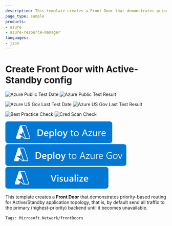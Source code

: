 ```yaml
---
description: This template creates a Front Door that demonstrates priority-based routing for Active-Standby application topology.
page_type: sample
products:
- azure
- azure-resource-manager
languages:
- json
---
```

# Create Front Door with Active-Standby config

![Azure Public Test Date](https://azurequickstartsservice.blob.core.windows.net/badges/quickstarts/microsoft.network/front-door-priority-lb/PublicLastTestDate.svg)
![Azure Public Test Result](https://azurequickstartsservice.blob.core.windows.net/badges/quickstarts/microsoft.network/front-door-priority-lb/PublicDeployment.svg)

![Azure US Gov Last Test Date](https://azurequickstartsservice.blob.core.windows.net/badges/quickstarts/microsoft.network/front-door-priority-lb/FairfaxLastTestDate.svg)
![Azure US Gov Last Test Result](https://azurequickstartsservice.blob.core.windows.net/badges/quickstarts/microsoft.network/front-door-priority-lb/FairfaxDeployment.svg)

![Best Practice Check](https://azurequickstartsservice.blob.core.windows.net/badges/quickstarts/microsoft.network/front-door-priority-lb/BestPracticeResult.svg)
![Cred Scan Check](https://azurequickstartsservice.blob.core.windows.net/badges/quickstarts/microsoft.network/front-door-priority-lb/CredScanResult.svg)

[![Deploy To Azure](https://raw.githubusercontent.com/Azure/azure-quickstart-templates/master/1-CONTRIBUTION-GUIDE/images/deploytoazure.svg?sanitize=true)](https://portal.azure.com/#create/Microsoft.Template/uri/https%3A%2F%2Fraw.githubusercontent.com%2FAzure%2Fazure-quickstart-templates%2Fmaster%2Fquickstarts%2Fmicrosoft.network%2Ffront-door-priority-lb%2Fazuredeploy.json)
[![Deploy To Azure US Gov](https://raw.githubusercontent.com/Azure/azure-quickstart-templates/master/1-CONTRIBUTION-GUIDE/images/deploytoazuregov.svg?sanitize=true)](https://portal.azure.us/#create/Microsoft.Template/uri/https%3A%2F%2Fraw.githubusercontent.com%2FAzure%2Fazure-quickstart-templates%2Fmaster%2Fquickstarts%2Fmicrosoft.network%2Ffront-door-priority-lb%2Fazuredeploy.json)
[![Visualize](https://raw.githubusercontent.com/Azure/azure-quickstart-templates/master/1-CONTRIBUTION-GUIDE/images/visualizebutton.svg?sanitize=true)](http://armviz.io/#/?load=https%3A%2F%2Fraw.githubusercontent.com%2FAzure%2Fazure-quickstart-templates%2Fmaster%2Fquickstarts%2Fmicrosoft.network%2Ffront-door-priority-lb%2Fazuredeploy.json)

This template creates a **Front Door** that demonstrates priority-based routing for Active/Standby application topology, that is, by default send all traffic to the primary (highest-priority) backend until it becomes unavailable.

`Tags: Microsoft.Network/frontDoors`
